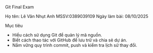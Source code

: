 Git Final Exam

Họ tên: Lê Văn Nhụt Anh 
MSSV:0389039109
Ngày làm bài: 08/10/2025  

 Mục tiêu
- Hiểu cách sử dụng Git để quản lý mã nguồn.
- Biết cách thao tác với GitHub để lưu trữ và chia sẻ dự án.
- Nắm vững quy trình commit, push và kiểm tra lịch sử thay đổi.


